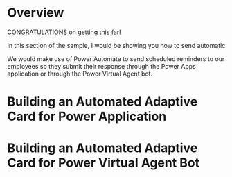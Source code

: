 # Overview
CONGRATULATIONS on getting this far!

In this section of the sample, I would be showing you how to send automatic

We would make use of Power Automate to send scheduled reminders to our employees so they submit their response through the Power Apps application or through the Power Virtual Agent bot.

# Building an Automated Adaptive Card for Power Application

# Building an Automated Adaptive Card for Power Virtual Agent Bot